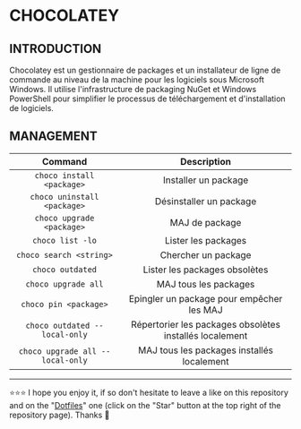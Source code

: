 # CHOCOLATEY

## INTRODUCTION
Chocolatey est un gestionnaire de packages et un installateur de ligne de commande au niveau de la machine pour les logiciels sous Microsoft Windows. Il utilise l'infrastructure de packaging NuGet et Windows PowerShell pour simplifier le processus de téléchargement et d'installation de logiciels.

## MANAGEMENT
| Command | Description |
| :---: | :---: |
| `choco install <package>` | Installer un package |
| `choco uninstall <package>` | Désinstaller un package |
| `choco upgrade <package>` | MAJ de package |
| `choco list -lo` | Lister les packages |
| `choco search <string>` | Chercher un package |
| `choco outdated` | Lister les packages obsolètes |
| `choco upgrade all` | MAJ tous les packages |
| `choco pin <package>` | Epingler un package pour empêcher les MAJ |
| `choco outdated --local-only` | Répertorier les packages obsolètes installés localement |
| `choco upgrade all --local-only` | MAJ tous les packages installés localement |

***

⭐⭐⭐ I hope you enjoy it, if so don't hesitate to leave a like on this repository and on the "[Dotfiles](https://github.com/EmmanuelLefevre/Dotfiles)" one (click on the "Star" button at the top right of the repository page). Thanks 🤗
